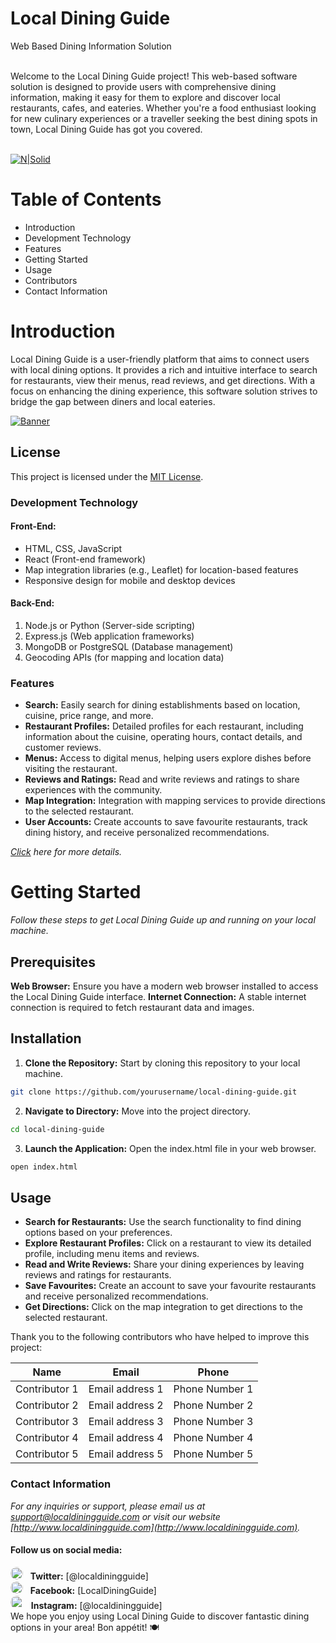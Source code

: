 # Local Dining Guide

Web Based Dining Information Solution

<br>
Welcome to the Local Dining Guide project! This web-based software solution is designed to
provide users with comprehensive dining information, making it easy for them to explore 
and discover local restaurants, cafes, and eateries. Whether you're a food enthusiast looking
for new culinary experiences or a traveller seeking the best dining spots in town, Local 
Dining Guide has got you covered.
<br>
<br>

[![N|Solid](https://png.pngtree.com/templates/20181023/technology-logo-template-png_37582.jpg)](https://png.pngtree.com/templates/20181023/technology-logo-template-png_37582.jpg)

# Table of Contents
- Introduction 
- Development Technology 
- Features 
- Getting Started 
- Usage 
- Contributors 
- Contact Information 
# Introduction
Local Dining Guide is a user-friendly platform that aims to connect users with local dining 
options. It provides a rich and intuitive interface to search for restaurants, view their menus, 
read reviews, and get directions. With a focus on enhancing the dining experience, this 
software solution strives to bridge the gap between diners and local eateries.

[![Banner](https://thumbs.dreamstime.com/b/resources-overlapping-letters-banner-colorful-squares-background-resources-colorful-vector-letters-banner-121154239.jpg)](https://github.com/arif-rahman-cse/group_4)

## License
This project is licensed under the [MIT License](https://opensource.org/license/mit/).

### Development Technology

#### Front-End:

- HTML, CSS, JavaScript
- React (Front-end framework)
- Map integration libraries (e.g., Leaflet) for location-based features
- Responsive design for mobile and desktop devices

#### Back-End:

1. Node.js or Python (Server-side scripting)
2. Express.js (Web application frameworks)
3. MongoDB or PostgreSQL (Database management)
4. Geocoding APIs (for mapping and location data)

### Features

- **Search:** Easily search for dining establishments based on location, cuisine, price range, and more.
- **Restaurant Profiles:** Detailed profiles for each restaurant, including information about the cuisine, operating hours, contact details, and customer reviews.
- **Menus:** Access to digital menus, helping users explore dishes before visiting the restaurant.
- **Reviews and Ratings:** Read and write reviews and ratings to share experiences with the community.
- **Map Integration:** Integration with mapping services to provide directions to the selected restaurant.
- **User Accounts:** Create accounts to save favourite restaurants, track dining history, and receive personalized recommendations.

_[Click](https://bjitacademy.com/) here for more details._

# Getting Started
_Follow these steps to get Local Dining Guide up and running on your local machine._
## Prerequisites
__Web Browser:__  Ensure you have a modern web browser installed to access the Local Dining
Guide interface.
__Internet Connection:__  A stable internet connection is required to fetch restaurant data and images.

## Installation
1. __Clone the Repository:__ Start by cloning this repository to your local machine.
```sh
git clone https://github.com/yourusername/local-dining-guide.git
```
2. __Navigate to Directory:__ Move into the project directory.
```sh
cd local-dining-guide
```
3. __Launch the Application:__ Open the index.html file in your web browser.
```sh
open index.html
```

## Usage

- **Search for Restaurants:** Use the search functionality to find dining options based on your preferences.
- **Explore Restaurant Profiles:** Click on a restaurant to view its detailed profile, including menu items and reviews.
- **Read and Write Reviews:** Share your dining experiences by leaving reviews and ratings for restaurants.
- **Save Favourites:** Create an account to save your favourite restaurants and receive personalized recommendations.
- **Get Directions:** Click on the map integration to get directions to the selected restaurant.

Thank you to the following contributors who have helped to improve this project:

| Name          | Email           | Phone          |
| ------------- | --------------- | -------------- |
| Contributor 1 | Email address 1 | Phone Number 1 |
| Contributor 2 | Email address 2 | Phone Number 2 |
| Contributor 3 | Email address 3 | Phone Number 3 |
| Contributor 4 | Email address 4 | Phone Number 4 |
| Contributor 5 | Email address 5 | Phone Number 5 |

<!-- Add any Contact banner here. -->

### Contact Information

*For any inquiries or support, please email us at [support@localdiningguide.com](mailto:support@localdiningguide.com) or visit our website [http://www.localdiningguide.com](http://www.localdiningguide.com).*

#### Follow us on social media:
<div>
<span style="display:inline-block;overflow:hidden;border-radius:50%;width:20px;height:20px;">
  <img src="https://i.pngimg.me/thumb/f/720/m2i8i8b1Z5d3A0d3.jpg" alt="logo" width="20" height="20" />
</span> &nbsp; <strong>Twitter:</strong> [@localdiningguide]
</div>
<div>
<span style="display:inline-block;overflow:hidden;border-radius:50%;width:20px;height:20px;">
  <img src="https://i.pinimg.com/736x/42/75/49/427549f6f22470ff93ca714479d180c2.jpg" alt="logo" width="20" height="20" />
</span> &nbsp; <strong>Facebook:</strong> [LocalDiningGuide]
</div>
<div>
<span style="display:inline-block;overflow:hidden;border-radius:100%;width:21px;height:21px;">
  <img src="https://i.pinimg.com/736x/24/37/73/2437730f7e3a5705e205e67fa2cd1020.jpg" alt="logo" width="23" height="23" />
</span> &nbsp; <strong>Instagram:</strong> [@localdiningguide]
</div>
We hope you enjoy using Local Dining Guide to discover fantastic dining options in your area! Bon appétit! 🍽️
